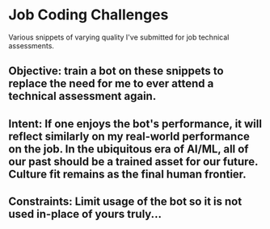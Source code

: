 # Job Coding Challenges

Various snippets of varying quality I've submitted for job technical assessments.

## Objective: train a bot on these snippets to replace the need for me to ever attend a technical assessment again.

## Intent: If one enjoys the bot's performance, it will reflect similarly on my real-world performance on the job. In the ubiquitous era of AI/ML, all of our past should be a trained asset for our future. Culture fit remains as the final human frontier.

## Constraints: Limit usage of the bot so it is not used in-place of yours truly...
